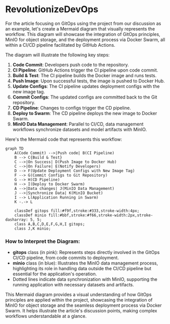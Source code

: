 # RevolutionizeDevOps

For the article focusing on GitOps using the project from our discussion as an example, let's create a Mermaid diagram that visually represents the workflow. This diagram will showcase the integration of GitOps principles, MinIO for object storage, and the deployment process via Docker Swarm, all within a CI/CD pipeline facilitated by GitHub Actions.

The diagram will illustrate the following key steps:

1. **Code Commit**: Developers push code to the repository.
2. **CI Pipeline**: GitHub Actions trigger the CI pipeline upon code commit.
3. **Build & Test**: The CI pipeline builds the Docker image and runs tests.
4. **Push Image**: Upon successful tests, the image is pushed to Docker Hub.
5. **Update Configs**: The CI pipeline updates deployment configs with the new image tag.
6. **Commit Configs**: The updated configs are committed back to the Git repository.
7. **CD Pipeline**: Changes to configs trigger the CD pipeline.
8. **Deploy to Swarm**: The CD pipeline deploys the new image to Docker Swarm.
9. **MinIO Data Management**: Parallel to CI/CD, data management workflows synchronize datasets and model artifacts with MinIO.

Here's the Mermaid code that represents this workflow:

```mermaid
graph TD
    A(Code Commit) -->|Push code| B(CI Pipeline)
    B --> C{Build & Test}
    C -->|On Success| D(Push Image to Docker Hub)
    C -->|On Failure| E(Notify Developers)
    D --> F(Update Deployment Configs with New Image Tag)
    F --> G(Commit Configs to Git Repository)
    G --> H(CD Pipeline)
    H --> I(Deploy to Docker Swarm)
    A -->|Data changes| J(MinIO Data Management)
    J -->|Synchronize Data| K(MinIO Bucket)
    I --> L(Application Running in Swarm)
    K -.-> L

    classDef gitops fill:#f9f,stroke:#333,stroke-width:4px;
    classDef minio fill:#bbf,stroke:#f66,stroke-width:2px,stroke-dasharray: 5, 5;
    class A,B,C,D,E,F,G,H,I gitops;
    class J,K minio;
```

### How to Interpret the Diagram:

- **gitops** class (in pink): Represents steps directly involved in the GitOps CI/CD pipeline, from code commits to deployment.
- **minio** class (in blue): Illustrates the MinIO data management process, highlighting its role in handling data outside the CI/CD pipeline but essential for the application's operation.
- Dotted lines indicate data synchronization with MinIO, supporting the running application with necessary datasets and artifacts.

This Mermaid diagram provides a visual understanding of how GitOps principles are applied within the project, showcasing the integration of MinIO for object storage and the seamless deployment process via Docker Swarm. It helps illustrate the article's discussion points, making complex workflows understandable at a glance.